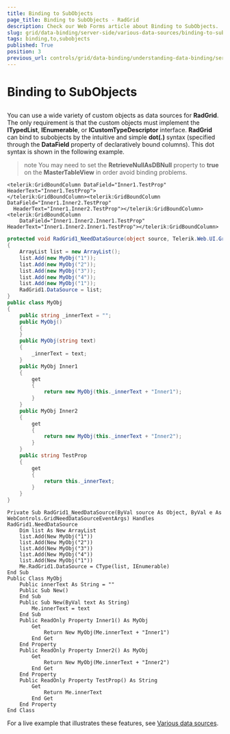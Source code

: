 ```yaml
---
title: Binding to SubObjects
page_title: Binding to SubObjects - RadGrid
description: Check our Web Forms article about Binding to SubObjects.
slug: grid/data-binding/server-side/various-data-sources/binding-to-subobjects
tags: binding,to,subobjects
published: True
position: 3
previous_url: controls/grid/data-binding/understanding-data-binding/server-side-binding/various-data-sources/binding-to-subobjects, controls/grid/data-binding/server-side-binding/various-data-sources/binding-to-subobjects
---
```


# Binding to SubObjects



## 

You can use a wide variety of custom objects as data sources for **RadGrid**. The only requirement is that the custom objects must implement the **ITypedList**, **IEnumerable**, or **ICustomTypeDescriptor** interface. **RadGrid** can bind to subobjects by the intuitive and simple **dot(.)** syntax (specified through the **DataField** property of declaratively bound columns). This dot syntax is shown in the following example.

>note You may need to set the **RetrieveNullAsDBNull** property to **true** on the **MasterTableView** in order avoid binding problems.
>




````ASP.NET
<telerik:GridBoundColumn DataField="Inner1.TestProp" HeaderText="Inner1.TestProp">
</telerik:GridBoundColumn><telerik:GridBoundColumn DataField="Inner1.Inner2.TestProp"
  HeaderText="Inner1.Inner2.TestProp"></telerik:GridBoundColumn><telerik:GridBoundColumn
    DataField="Inner1.Inner2.Inner1.TestProp" HeaderText="Inner1.Inner2.Inner1.TestProp"></telerik:GridBoundColumn>
````
````C#
protected void RadGrid1_NeedDataSource(object source, Telerik.Web.UI.GridNeedDataSourceEventArgs e)
{
    ArrayList list = new ArrayList();
    list.Add(new MyObj("1"));
    list.Add(new MyObj("2"));
    list.Add(new MyObj("3"));
    list.Add(new MyObj("4"));
    list.Add(new MyObj("1"));
    RadGrid1.DataSource = list;
}
public class MyObj
{
    public string _innerText = "";
    public MyObj()
    {
    }
    public MyObj(string text)
    {
        _innerText = text;
    }
    public MyObj Inner1
    {
        get
        {
            return new MyObj(this._innerText + "Inner1");
        }
    }
    public MyObj Inner2
    {
        get
        {
            return new MyObj(this._innerText + "Inner2");
        }
    }
    public string TestProp
    {
        get
        {
            return this._innerText;
        }
    }
}
````
````VB
Private Sub RadGrid1_NeedDataSource(ByVal source As Object, ByVal e As WebControls.GridNeedDataSourceEventArgs) Handles RadGrid1.NeedDataSource
    Dim list As New ArrayList
    list.Add(New MyObj("1"))
    list.Add(New MyObj("2"))
    list.Add(New MyObj("3"))
    list.Add(New MyObj("4"))
    list.Add(New MyObj("1"))
    Me.RadGrid1.DataSource = CType(list, IEnumerable)
End Sub
Public Class MyObj
    Public innerText As String = ""
    Public Sub New()
    End Sub
    Public Sub New(ByVal text As String)
        Me.innerText = text
    End Sub
    Public ReadOnly Property Inner1() As MyObj
        Get
            Return New MyObj(Me.innerText + "Inner1")
        End Get
    End Property
    Public ReadOnly Property Inner2() As MyObj
        Get
            Return New MyObj(Me.innerText + "Inner2")
        End Get
    End Property
    Public ReadOnly Property TestProp() As String
        Get
            Return Me.innerText
        End Get
    End Property
End Class
````


For a live example that illustrates these features, see [Various data sources](https://demos.telerik.com/aspnet-ajax/Grid/Examples/Programming/Binding/DefaultCS.aspx).
